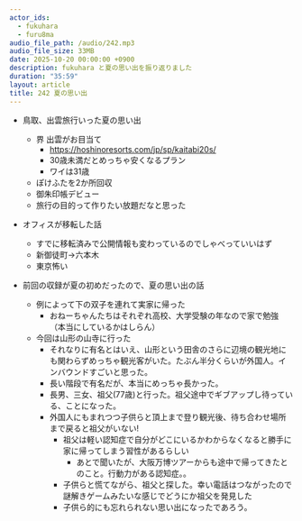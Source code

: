 ```yaml
---
actor_ids:
  - fukuhara
  - furu8ma
audio_file_path: /audio/242.mp3
audio_file_size: 33MB
date: 2025-10-20 00:00:00 +0900
description: fukuhara と夏の思い出を振り返りました
duration: "35:59"
layout: article
title: 242 夏の思い出
---
```



- 鳥取、出雲旅行いった夏の思い出
    - 界 出雲がお目当て
        - https://hoshinoresorts.com/jp/sp/kaitabi20s/
        - 30歳未満だとめっちゃ安くなるプラン
        - ワイは31歳
    - ぽけふたを2か所回収
    - 御朱印帳デビュー
    - 旅行の目的って作りたい放題だなと思った

- オフィスが移転した話
    - すでに移転済みで公開情報も変わっているのでしゃべっていいはず
    - 新御徒町→六本木
    - 東京怖い


- 前回の収録が夏の初めだったので、夏の思い出の話
    - 例によって下の双子を連れて実家に帰った
        - おねーちゃんたちはそれぞれ高校、大学受験の年なので家で勉強（本当にしているかはしらん）
    - 今回は山形の山寺に行った
        - それなりに有名とはいえ、山形という田舎のさらに辺境の観光地にも関わらずめっちゃ観光客がいた。たぶん半分くらいが外国人。インバウンドすごいと思った。
        - 長い階段で有名だが、本当にめっちゃ長かった。
        - 長男、三女、祖父(77歳)と行った。祖父途中でギブアップし待っている、ことになった。
        - 外国人にもまれつつ子供らと頂上まで登り観光後、待ち合わせ場所まで戻ると祖父がいない!
            - 祖父は軽い認知症で自分がどこにいるかわからなくなると勝手に家に帰ってしまう習性があるらしい
                - あとで聞いたが、大阪万博ツアーからも途中で帰ってきたとのこと。行動力がある認知症。。
            - 子供らと慌てながら、祖父と探した。幸い電話はつながったので謎解きゲームみたいな感じでどうにか祖父を発見した
            - 子供ら的にも忘れられない思い出になったであろう。

